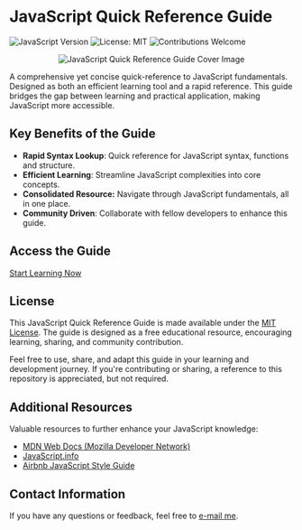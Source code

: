 # JavaScript Quick Reference Guide

![JavaScript Version](https://img.shields.io/badge/JavaScript-ES6-yellow)
![License: MIT](https://img.shields.io/badge/License-MIT-blue.svg)
![Contributions Welcome](https://img.shields.io/badge/Contributions-Welcome-brightgreen.svg)

<p align="center">
  <img src="https://github.com/george-GPT/JavaScript-Quick-Reference-Guide/raw/main/images/JS-cover-photo.png" alt="JavaScript Quick Reference Guide Cover Image">
</p>

A comprehensive yet concise quick-reference to JavaScript fundamentals. Designed as both an efficient learning tool and a rapid reference. This guide bridges the gap between learning and practical application, making JavaScript more accessible.

## Key Benefits of the Guide

- **Rapid Syntax Lookup**: Quick reference for JavaScript syntax, functions and structure.
- **Efficient Learning**: Streamline JavaScript complexities into core concepts.
- **Consolidated Resource:** Navigate through JavaScript fundamentals, all in one place.
- **Community Driven**: Collaborate with fellow developers to enhance this guide.

## Access the Guide

[Start Learning Now](https://github.com/george-GPT/JavaScript-Quick-Reference-Guide/blob/main/JavaScript-Quick-Reference-Guide.md)

## License
This JavaScript Quick Reference Guide is made available under the [MIT License](https://opensource.org/licenses/MIT). 
The guide is designed as a free educational resource, encouraging learning, sharing, and community contribution. 

Feel free to use, share, and adapt this guide in your learning and development journey. 
If you're contributing or sharing, a reference to this repository is appreciated, but not required.

## Additional Resources
Valuable resources to further enhance your JavaScript knowledge:
- [MDN Web Docs (Mozilla Developer Network)](https://developer.mozilla.org/en-US/docs/Web/JavaScript)
- [JavaScript.info](https://javascript.info/)
- [Airbnb JavaScript Style Guide](https://github.com/airbnb/javascript)

## Contact Information
If you have any questions or feedback, feel free to [e-mail me](mailto:contact@matrixcode.ca). 